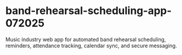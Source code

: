 # band-rehearsal-scheduling-app-072025
Music industry web app for automated band rehearsal scheduling, reminders, attendance tracking, calendar sync, and secure messaging.
